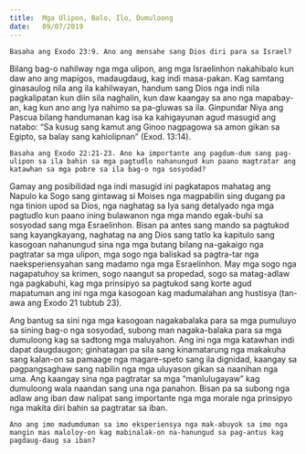 ```yaml
---
title:  Mga Ulipon, Balo, Ilo, Dumuloong
date:   09/07/2019
---
```


`Basaha ang Exodo 23:9. Ano ang mensahe sang Dios diri para sa Israel?`

Bilang bag-o nahilway nga mga ulipon, ang mga Israelinhon nakahibalo kun daw ano ang mapigos, madaugdaug, kag indi masa-pakan. Kag samtang ginasaulog nila ang ila kahilwayan, handum sang Dios nga indi nila pagkalipatan kun diin sila naghalin, kun daw kaangay sa ano nga mapabay-an, kag kun ano ang Iya nahimo sa pa-gluwas sa ila. Ginpundar Niya ang Pascua bilang handumanan kag isa ka kahigayunan agud masugid ang natabo: “Sa kusug sang kamut ang Ginoo nagpagowa sa amon gikan sa Egipto, sa balay sang kahiolipnan” (Exod. 13:14).

`Basaha ang Exodo 22:21-23. Ano ka importante ang pagdum-dum sang pag-ulipon sa ila bahin sa mga pagtudlo nahanungud kun paano magtratar ang katawhan sa mga pobre sa ila bag-o nga sosyodad?`

Gamay ang posibilidad nga indi masugid ini pagkatapos mahatag ang Napulo ka Sogo sang gintawag si Moises nga magpabilin sing dugang pa nga tinion upod sa Dios, nga naghatag sa Iya sang detalyado nga mga pagtudlo kun paano ining bulawanon nga mga mando egak-buhi sa sosyodad sang mga Esraelinhon. Bisan pa antes sang mando sa pagtukod sang kayangkayang, naghatag na ang Dios sang tatlo ka kapitulo sang kasogoan nahanungud sina nga mga butang bilang na-gakaigo nga pagtratar sa mga ulipon, mga sogo nga baliskad sa pagtra-tar nga naeksperiensyahan sang madamo nga mga Esraelinhon. May mga sogo nga nagapatuhoy sa krimen, sogo naangut sa propedad, sogo sa matag-adlaw nga pagkabuhi, kag mga prinsipyo sa pagtukod sang korte agud mapatuman ang ini nga mga kasogoan kag madumalahan ang hustisya (tan-awa ang Exodo 21 tubtub 23).

Ang bantug sa sini nga mga kasogoan nagakabalaka para sa mga pumuluyo sa sining bag-o nga sosyodad, subong man nagaka-balaka para sa mga dumuloong kag sa sadtong mga maluyahon. Ang ini nga mga katawhan indi dapat daugdaugon; ginhatagan pa sila sang kinamatarung nga makakuha sang kalan-on sa pamaage nga magare-speto sang ila dignidad, kaangay sa pagpangsaghaw sang nabilin nga mga uluyason gikan sa naanihan nga uma. Ang kaangay sina nga pagtratar sa mga “manlulugayaw” kag dumuloong wala naandan sang una nga panahon. Bisan pa sa subong nga adlaw ang iban daw nalipat sang importante nga mga morale nga prinsipyo nga makita diri bahin sa pagtratar sa iban.

`Ano ang imo madumduman sa imo eksperiensya nga mak-abuyok sa imo nga mangin mas maloloy-on kag mabinalak-on na-hanungud sa pag-antus kag pagdaug-daug sa iban?`